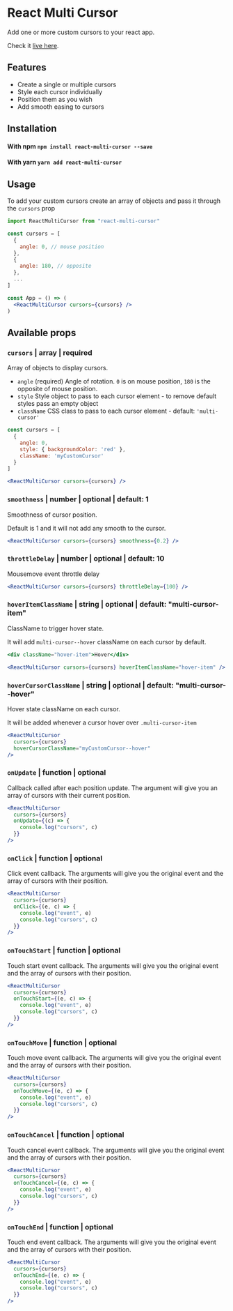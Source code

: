 # React Multi Cursor

Add one or more custom cursors to your react app.

Check it [live here](https://react-multi-cursor.bonhomme.dev).

## Features

- Create a single or multiple cursors
- Style each cursor individually
- Position them as you wish
- Add smooth easing to cursors

## Installation

#### With npm `npm install react-multi-cursor --save`

#### With yarn `yarn add react-multi-cursor`

## Usage

To add your custom cursors create an array of objects and pass it through the `cursors` prop

```jsx
import ReactMultiCursor from "react-multi-cursor"

const cursors = [
  {
    angle: 0, // mouse position
  },
  {
    angle: 180, // opposite
  },
  ...
]

const App = () => (
  <ReactMultiCursor cursors={cursors} />
)
```

## Available props

### `cursors` | array | required

Array of objects to display cursors.

- `angle` (required) Angle of rotation. `0` is on mouse position, `180` is the opposite of mouse position.
- `style` Style object to pass to each cursor element - to remove default styles pass an empty object
- `className` CSS class to pass to each cursor element - default: `'multi-cursor'`

```jsx
const cursors = [
  {
    angle: 0,
    style: { backgroundColor: 'red' },
    className: 'myCustomCursor'
  }
]

<ReactMultiCursor cursors={cursors} />
```

### `smoothness` | number | optional | default: 1

Smoothness of cursor position.

Default is 1 and it will not add any smooth to the cursor.

```jsx
<ReactMultiCursor cursors={cursors} smoothness={0.2} />
```

### `throttleDelay` | number | optional | default: 10

Mousemove event throttle delay

```jsx
<ReactMultiCursor cursors={cursors} throttleDelay={100} />
```

### `hoverItemClassName` | string | optional | default: "multi-cursor-item"

ClassName to trigger hover state.

It will add `multi-cursor--hover` className on each cursor by default.

```jsx
<div className="hover-item">Hover</div>
```

```jsx
<ReactMultiCursor cursors={cursors} hoverItemClassName="hover-item" />
```

### `hoverCursorClassName` | string | optional | default: "multi-cursor--hover"

Hover state className on each cursor.

It will be added whenever a cursor hover over `.multi-cursor-item`

```jsx
<ReactMultiCursor
  cursors={cursors}
  hoverCursorClassName="myCustomCursor--hover"
/>
```

### `onUpdate` | function | optional

Callback called after each position update. The argument will give you an array of cursors with their current position.

```jsx
<ReactMultiCursor
  cursors={cursors}
  onUpdate={(c) => {
    console.log("cursors", c)
  }}
/>
```

### `onClick` | function | optional

Click event callback. The arguments will give you the original event and the array of cursors with their position.

```jsx
<ReactMultiCursor
  cursors={cursors}
  onClick={(e, c) => {
    console.log("event", e)
    console.log("cursors", c)
  }}
/>
```

### `onTouchStart` | function | optional

Touch start event callback. The arguments will give you the original event and the array of cursors with their position.

```jsx
<ReactMultiCursor
  cursors={cursors}
  onTouchStart={(e, c) => {
    console.log("event", e)
    console.log("cursors", c)
  }}
/>
```

### `onTouchMove` | function | optional

Touch move event callback. The arguments will give you the original event and the array of cursors with their position.

```jsx
<ReactMultiCursor
  cursors={cursors}
  onTouchMove={(e, c) => {
    console.log("event", e)
    console.log("cursors", c)
  }}
/>
```

### `onTouchCancel` | function | optional

Touch cancel event callback. The arguments will give you the original event and the array of cursors with their position.

```jsx
<ReactMultiCursor
  cursors={cursors}
  onTouchCancel={(e, c) => {
    console.log("event", e)
    console.log("cursors", c)
  }}
/>
```

### `onTouchEnd` | function | optional

Touch end event callback. The arguments will give you the original event and the array of cursors with their position.

```jsx
<ReactMultiCursor
  cursors={cursors}
  onTouchEnd={(e, c) => {
    console.log("event", e)
    console.log("cursors", c)
  }}
/>
```
